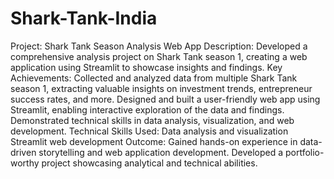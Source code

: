 # Shark-Tank-India
Project: Shark Tank Season Analysis Web App
Description: Developed a comprehensive analysis project on Shark Tank season 1, creating a web application using Streamlit to showcase insights and findings.
Key Achievements:
Collected and analyzed data from multiple Shark Tank season 1, extracting valuable insights on investment trends, entrepreneur success rates, and more.
Designed and built a user-friendly web app using Streamlit, enabling interactive exploration of the data and findings.
Demonstrated technical skills in data analysis, visualization, and web development.
Technical Skills Used:
Data analysis and visualization
Streamlit web development
Outcome:
Gained hands-on experience in data-driven storytelling and web application development.
Developed a portfolio-worthy project showcasing analytical and technical abilities.
